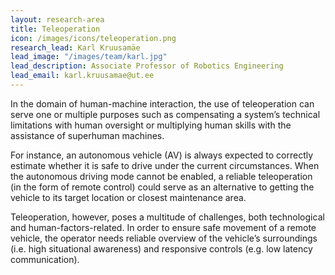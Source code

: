 ```yaml
---
layout: research-area
title: Teleoperation
icon: /images/icons/teleoperation.png
research_lead: Karl Kruusamäe 
lead_image: "/images/team/karl.jpg"
lead_description: Associate Professor of Robotics Engineering
lead_email: karl.kruusamae@ut.ee
---
```


In the domain of human-machine interaction, the use of teleoperation can serve one or multiple purposes such as
compensating a system’s technical limitations with human oversight or multiplying human skills with the assistance of
superhuman machines.

For instance, an autonomous vehicle (AV) is always expected to correctly estimate whether it is safe to drive under the
current circumstances. When the autonomous driving mode cannot be enabled, a reliable teleoperation (in the form of
remote control) could serve as an alternative to getting the vehicle to its target location or closest maintenance area.

Teleoperation, however, poses a multitude of challenges, both technological and human-factors-related. In order to
ensure safe movement of a remote vehicle, the operator needs reliable overview of the vehicle’s surroundings (i.e. high
situational awareness) and responsive controls (e.g. low latency communication).
